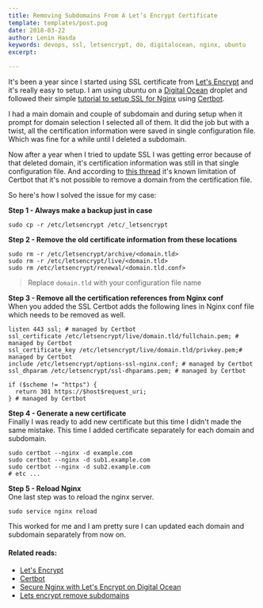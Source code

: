 ```yaml
---
title: Removing Subdomains From A Let’s Encrypt Certificate
template: templates/post.pug
date: 2018-03-22
author: Lenin Hasda
keywords: devops, ssl, letsencrypt, do, digitalocean, nginx, ubuntu
excerpt:

---
```


It's been a year since I started using SSL certificate from [Let's Encrypt](https://letsencrypt.org) and it's really easy to setup. I am using ubuntu on a [Digital Ocean](https://m.do.co/c/0042c103ddc7) droplet and followed their simple [tutorial to setup SSL for Nginx](https://www.digitalocean.com/community/tutorials/how-to-secure-nginx-with-let-s-encrypt-on-ubuntu-16-04#step-5-%E2%80%94-verifying-certbot-auto-renewal) using [Certbot](https://certbot.eff.org/).

I had a main domain and couple of subdomain and during setup when it prompt for domain selection I selected all of them. It did the job but with a twist, all the certification information were saved in single configuration file. Which was fine for a while until I deleted a subdomain.

Now after a year when I tried to update SSL I was getting error because of that deleted domain, it's certification information was still in that single configuration file. And according to [this thread](https://community.letsencrypt.org/t/how-to-delete-a-subdomain/22517/3) it's known limitation of Certbot that it's not possible to remove a domain from the certification file.

So here's how I solved the issue for my case:

**Step 1 - Always make a backup just in case**
```
sudo cp -r /etc/letsencrypt /etc/_letsencrypt
```

**Step 2 - Remove the old certificate information from these locations**
```
sudo rm -r /etc/letsencrypt/archive/<domain.tld>
sudo rm -r /etc/letsencrypt/live/<domain.tld>
sudo rm /etc/letsencrypt/renewal/<domain.tld.conf>
```
> Replace `domain.tld` with your configuration file name

**Step 3 - Remove all the certification references from Nginx conf**   
When you added the SSL Certbot adds the following lines in Nginx conf file which needs to be removed as well.

```
listen 443 ssl; # managed by Certbot
ssl_certificate /etc/letsencrypt/live/domain.tld/fullchain.pem; # managed by Certbot
ssl_certificate_key /etc/letsencrypt/live/domain.tld/privkey.pem;# managed by Certbot
include /etc/letsencrypt/options-ssl-nginx.conf; # managed by Certbot
ssl_dhparam /etc/letsencrypt/ssl-dhparams.pem; # managed by Certbot

if ($scheme != "https") {
  return 301 https://$host$request_uri;
} # managed by Certbot
```

**Step 4 - Generate a new certificate**   
Finally I was ready to add new certificate but this time I didn't made the same mistake. This time I added certificate separately for each domain and subdomain.
```
sudo certbot --nginx -d example.com
sudo certbot --nginx -d sub1.example.com
sudo certbot --nginx -d sub2.example.com
# etc ...
```

**Step 5 - Reload Nginx**          
One last step was to reload the nginx server.
```     
sudo service nginx reload
```

This worked for me and I am pretty sure I can updated each domain and subdomain separately from now on.


#### Related reads:
- [Let's Encrypt](https://letsencrypt.org/)
- [Certbot](https://certbot.eff.org/)
- [Secure Nginx with Let's Encrypt on Digital Ocean](https://www.digitalocean.com/community/tutorials/how-to-secure-nginx-with-let-s-encrypt-on-ubuntu-16-04#step-5-%E2%80%94-verifying-certbot-auto-renewal)
- [Lets encrypt remove subdomains](https://airbladesoftware.com/notes/lets-encrypt-remove-subdomains/)

